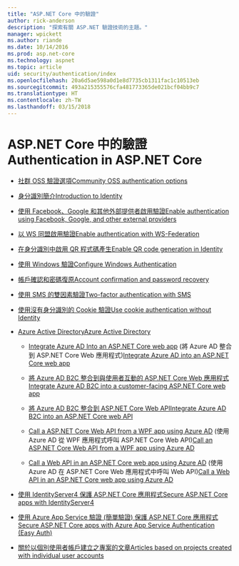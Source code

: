 ```yaml
---
title: "ASP.NET Core 中的驗證"
author: rick-anderson
description: "探索有關 ASP.NET 驗證技術的主題。"
manager: wpickett
ms.author: riande
ms.date: 10/14/2016
ms.prod: asp.net-core
ms.technology: aspnet
ms.topic: article
uid: security/authentication/index
ms.openlocfilehash: 20a6d5ae598a0d1e8d7735cb1311fac1c10513eb
ms.sourcegitcommit: 493a215355576cfa481773365de021bcf04bb9c7
ms.translationtype: HT
ms.contentlocale: zh-TW
ms.lasthandoff: 03/15/2018
---
```

# <a name="authentication-in-aspnet-core"></a><span data-ttu-id="82c4b-103">ASP.NET Core 中的驗證</span><span class="sxs-lookup"><span data-stu-id="82c4b-103">Authentication in ASP.NET Core</span></span>

* [<span data-ttu-id="82c4b-104">社群 OSS 驗證選項</span><span class="sxs-lookup"><span data-stu-id="82c4b-104">Community OSS authentication options</span></span>](xref:security/authentication/community)

* [<span data-ttu-id="82c4b-105">身分識別簡介</span><span class="sxs-lookup"><span data-stu-id="82c4b-105">Introduction to Identity</span></span>](xref:security/authentication/identity)

* [<span data-ttu-id="82c4b-106">使用 Facebook、Google 和其他外部提供者啟用驗證</span><span class="sxs-lookup"><span data-stu-id="82c4b-106">Enable authentication using Facebook, Google, and other external providers</span></span>](xref:security/authentication/social/index)

* [<span data-ttu-id="82c4b-107">以 WS 同盟啟用驗證</span><span class="sxs-lookup"><span data-stu-id="82c4b-107">Enable authentication with WS-Federation</span></span>](xref:security/authentication/ws-federation)

* [<span data-ttu-id="82c4b-108">在身分識別中啟用 QR 程式碼產生</span><span class="sxs-lookup"><span data-stu-id="82c4b-108">Enable QR code generation in Identity</span></span>](xref:security/authentication/identity-enable-qrcodes)

* [<span data-ttu-id="82c4b-109">使用 Windows 驗證</span><span class="sxs-lookup"><span data-stu-id="82c4b-109">Configure Windows Authentication</span></span>](xref:security/authentication/windowsauth)

* [<span data-ttu-id="82c4b-110">帳戶確認和密碼復原</span><span class="sxs-lookup"><span data-stu-id="82c4b-110">Account confirmation and password recovery</span></span>](xref:security/authentication/accconfirm)

* [<span data-ttu-id="82c4b-111">使用 SMS 的雙因素驗證</span><span class="sxs-lookup"><span data-stu-id="82c4b-111">Two-factor authentication with SMS</span></span>](xref:security/authentication/2fa)

* [<span data-ttu-id="82c4b-112">使用沒有身分識別的 Cookie 驗證</span><span class="sxs-lookup"><span data-stu-id="82c4b-112">Use cookie authentication without Identity</span></span>](xref:security/authentication/cookie)

* [<span data-ttu-id="82c4b-113">Azure Active Directory</span><span class="sxs-lookup"><span data-stu-id="82c4b-113">Azure Active Directory</span></span>](xref:security/authentication/azure-active-directory/index)

  * <span data-ttu-id="82c4b-114">[Integrate Azure AD Into an ASP.NET Core web app](https://azure.microsoft.com/documentation/samples/active-directory-dotnet-webapp-openidconnect-aspnetcore/) (將 Azure AD 整合到 ASP.NET Core Web 應用程式)</span><span class="sxs-lookup"><span data-stu-id="82c4b-114">[Integrate Azure AD into an ASP.NET Core web app](https://azure.microsoft.com/documentation/samples/active-directory-dotnet-webapp-openidconnect-aspnetcore/)</span></span>

  * [<span data-ttu-id="82c4b-115">將 Azure AD B2C 整合到與使用者互動的 ASP.NET Core Web 應用程式</span><span class="sxs-lookup"><span data-stu-id="82c4b-115">Integrate Azure AD B2C into a customer-facing ASP.NET Core web app</span></span>](xref:security/authentication/azure-ad-b2c)

  * [<span data-ttu-id="82c4b-116">將 Azure AD B2C 整合到 ASP.NET Core Web API</span><span class="sxs-lookup"><span data-stu-id="82c4b-116">Integrate Azure AD B2C into an ASP.NET Core web API</span></span>](xref:security/authentication/azure-ad-b2c-webapi)

  * <span data-ttu-id="82c4b-117">[Call a ASP.NET Core Web API from a WPF app using Azure AD](https://azure.microsoft.com/documentation/samples/active-directory-dotnet-native-aspnetcore/) (使用 Azure AD 從 WPF 應用程式呼叫 ASP.NET Core Web API)</span><span class="sxs-lookup"><span data-stu-id="82c4b-117">[Call an ASP.NET Core Web API from a WPF app using Azure AD](https://azure.microsoft.com/documentation/samples/active-directory-dotnet-native-aspnetcore/)</span></span>

  * <span data-ttu-id="82c4b-118">[Call a Web API in an ASP.NET Core web app using Azure AD](https://azure.microsoft.com/documentation/samples/active-directory-dotnet-webapp-webapi-openidconnect-aspnetcore/) (使用 Azure AD 在 ASP.NET Core Web 應用程式中呼叫 Web API)</span><span class="sxs-lookup"><span data-stu-id="82c4b-118">[Call a Web API in an ASP.NET Core web app using Azure AD](https://azure.microsoft.com/documentation/samples/active-directory-dotnet-webapp-webapi-openidconnect-aspnetcore/)</span></span>

* [<span data-ttu-id="82c4b-119">使用 IdentityServer4 保護 ASP.NET Core 應用程式</span><span class="sxs-lookup"><span data-stu-id="82c4b-119">Secure ASP.NET Core apps with IdentityServer4</span></span>](http://docs.identityserver.io/en/release/)

* [<span data-ttu-id="82c4b-120">使用 Azure App Service 驗證 (簡單驗證) 保護 ASP.NET Core 應用程式</span><span class="sxs-lookup"><span data-stu-id="82c4b-120">Secure ASP.NET Core apps with Azure App Service Authentication (Easy Auth)</span></span>](/azure/app-service/app-service-authentication-overview)

* [<span data-ttu-id="82c4b-121">關於以個別使用者帳戶建立之專案的文章</span><span class="sxs-lookup"><span data-stu-id="82c4b-121">Articles based on projects created with individual user accounts</span></span>](xref:security/authentication/individual)
